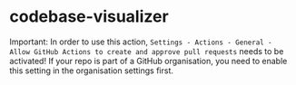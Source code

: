 # codebase-visualizer

Important: In order to use this action, `Settings - Actions - General - Allow GitHub Actions to create and approve pull requests` needs to be activated! If your repo is part of a GitHub organisation, you need to enable this setting in the organisation settings first.
    